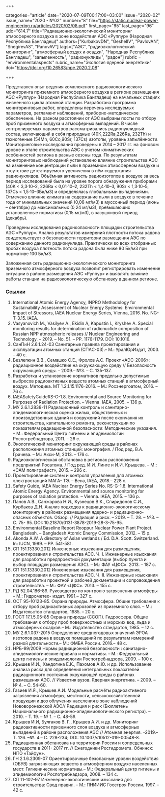 +++

categories="article"
date="2020-07-09T00:17:00+03:00"
issue="2020-02"
issue_name="2020 - №02"
number="8"
file="https://static.nuclear-power-engineering.ru/articles/2020/02/08.pdf"
first_page="85"
last_page="96"
udc="614.7"
title="Радиационно-экологический мониторинг атмосферного воздуха в зоне воздействия АЭС «Руппур» (Народная Республика Бангладеш)"
authors=["KurbakovDN", "GeshelIV", "PavlovAN", "SnegirevAS", "PanovAV"]
tags=["АЭС", "радиоэкологический мониторинг", "атмосферный воздух и осадки", "Народная Республика Бангладеш", "запыленность", "радионуклиды", "радон"]
rubric = "environmentalaspects"
rubric_name="Экология ядерной энергетики"
doi="https://doi.org/10.26583/npe.2020.2.08"

+++

Представлен опыт ведения комплексного радиоэкологического мониторинга приземного атмосферного воздуха в регионе размещения АЭС «Руппур» (Народная Республика Бангладеш) на начальных стадиях жизненного цикла атомной станции. Разработана программа мониторинговых работ, определены перечень исследуемых параметров, регламент наблюдений, приборно-методическое обеспечение. На разном расстоянии от АЭС выбраны посты по отбору проб приземного воздуха и атмосферных выпадений. В числе контролируемых параметров рассматривались радионуклидный состав, включающий в себя природные (40K,222Ra,226Ra, 232Th) и техногенные (54Mn, 60Co,90Sr, 137Cs) изотопы, уровень запылённости. Мониторинговые исследования проведены в 2014 – 2017 гг. на фоновом уровне и этапе строительства АЭС с учетом климатических особенностей региона в разные сезоны года. По результатам мониторинговых наблюдений установлено влияние строительства АЭС на изменение концентрации пыли в приземном атмосферном воздухе и отсутствие детектируемого увеличения в нём содержания радионуклидов. Объёмная активность радиоизотопов в воздухе за весь период исследований была на уровне порога обнаружения приборами (40K < 3,3·10–2, 226Ra < 0,01·10–2, 232Th < 1,4·10–3, 90Sr < 1,3·10–5, 137Cs < 1,5·10–3Бк/м3) и определялась глобальными выпадениями. Отмечено влияние климата на содержание пыли в воздухе в течение года от минимальных значений (0,06 мг/м3) в муссонный период (июнь – сентябрь) до максимальных (0,24 мг/м3), превышающих установленные нормативы (0,15 мг/м3), в засушливый период (декабрь). 

Проведены исследования радоноопасности площадки строительства АЭС «Руппур». Анализ результатов измерений плотности потока радона свидетельствует о безопасности территории размещения АЭС по содержанию данного радионуклида. Практически во всех отобранных пробах воздуха плотность потока радона была ниже 80 Бк/м3 при нормативе 100 Бк/м3. 

Заложенная сеть радиационно-экологического мониторинга приземного атмосферного воздуха позволит регистрировать изменение ситуации в районе размещения АЭС «Руппур» и выявлять влияние работы станции на радиоэкологическую обстановку в данном регионе.

### Ссылки

1. International Atomic Energy Agency, INPRO Methodology for Sustainability Assessment of Nuclear Energy Systems: Environmental Impact of Stressors, IAEA Nuclear Energy Series, Vienna, 2016. No. NG-T-3.15. IAEA. 
2. Vasyanovich M., Vasilyev A., Ekidin A, Kapustin I., Kryshev A. Special monitoring results for determination of radionuclide composition of Russian NPP atmospheric releases // Nuclear Engineering and Technology. – 2019. – No. 51. – PP. 1176-1179. DOI: 10.1016. 
3. СанПиН 2.6.1.24-03 Санитарные правила проектирования и эксплуатации атомных станций (СПАС-03).– М.: УралЮрИздат, 2003. – 40 с. 
4. Безлепкин В.В., Семашко С.Е., Фролов А.С. Проект «АЭС-2006»: радиационное воздействие на окружающую среду // Безопасность окружающей среды. – 2009.– №3. – С. 135-137. 
5. Разработка и установление нормативов предельно допустимых выбросов радиоактивных веществ атомных станций в атмосферный воздух. Методика. МТ 1.2.1.15.1176-2016. – М.: Росэнергоатом, 2016. – 76 с. 
6. IAEASafetyGuideRS-G-1.8. Environmental and Source Monitoring for Purposes of Radiation Protection. – Vienna. IAEA, 2005. – 136 p. 
7. МУ 2.6.1.2838-11 Радиационный контроль и санитарно-эпидемиологическая оценка жилых, общественных и производственных зданий и сооружений после окончания их строительства, капитального ремонта, реконструкции по показателям радиационной безопасности: Методические указания. – М.: Федеральный Центр гигиены и эпидемиологии Роспотребнадзора, 2011. – 26 с. 
8. Экологический мониторинг окружающей среды в районах расположения атомных станций: монография. / Под ред. В.А. Грачева. – М.: Акси-М, 2013. – 176 с. 
9. Радиоэкологическая обстановка в регионах расположения предприятий Росатома. / Под ред. И.И. Линге и И.И. Крышева. – М.: «САМ полиграфист», 2015. – 296 с. 
10. Проектирование систем и контроля управления для атомных электростанций МАГА- ТЭ. – Вена, IAEA, 2018.– 228 с. 
11. Safety Guide, IAEA Nuclear Energy Series No. RS-G-1.8. International Atomic Energy Agency. Environmental and source monitoring for purposes of radiation protection. – Vienna. IAEA, 2015. – 136 p. 
12. Панов А.В., Санжарова Н.И., Кузнецов В.К., Спиридонов С.И., Курбаков Д.Н. Анализ подходов к радиационно-экологическому мониторингу в районах размещения ядерно- и радиационно-опасных объектов. Обзор. // Радиация и риск. – 2019. – Т. 28. – №3. – С. 75- 95. DOI: 10.21870/0131-3878-2019-28-3-75-95. 
13. Environmental Baseline Report Rooppur Nuclear Power Plant Project. Bangladesh. – Bangladesh Atomic Energy Commission, 2012. – 15 p. 
14. Akonda A.W. A directory of Asian wetlands / Ed. D.A. Scott. Switzerland. In: IUCN, 1989. – PP. 541-581. 
15. СП 151.13330.2012 Инженерные изыскания для размещения, проектирования и строительства АЭС. Ч. I. Инженерные изыскания для разработки предпроектной документации (выбор пункта и выбор площадки размещения АЭС). – М.: ФАУ «ЦФС». 2013. – 187 с. 
16. СП 151.13330.2012 Инженерные изыскания для размещения, проектирования и строительства АЭС. Ч. II. Инженерные изыскания для разработки проектной и рабочей докментации и сопровождения строительства. – М.: ФАУ «ЦФС». 2013. – 155 с. 
17. РД 52.04.186-89. Руководство по контролю загрязнения атмосферы – М.: Гидрометео- издат. 1991.– 327 с. 
18. ОСТ 95-10123-85. Охрана природы. Атмосфера. Общие требования к отбору проб радиоактивных аэрозолей из приземного слоя. – М.: Издательство стандартов, 1985. – 20 с. 
19. ГОСТ 17.1.5.05-85 Охрана природы (ССОП). Гидросфера. Общие требования к отбору проб поверхностных и морских вод, льда и атмосферных осадков.– М.: Издательство стандартов, 1985. – 12 с. 
20. МУ 2.6.1.037-2015 Определение среднегодовых значений ЭРОА изотопов радона в воздухе помещений по результатам измерений разной длительности.– М.: ФМБА России. 2016.– 48 с. 
21. НРБ-99/2009 Нормы радиационной безопасности : санитарно-эпидемиологические правила и нормативы. – М.: Федеральный центр гигиены и эпидемиологии Роспотребнадзора, 2009. – 100 с. 
22. Крышев И.И., Хандогина Е.К., Пахомов А.Ю. и др. Использование анализа риска для определения интегральных показателей радиационного состояния окружающей среды в районах размещения АЭС. // Известия вузов. Ядерная энергетика. – 2009. – № 4. – С. 54-60. 
23. Газиев И.Я., Крышев А.И. Модельные расчёты радиоактивного загрязнения атмосферы, местности, сельскохозяйственной продукции и доз облучения населения в зоне наблюдений Нововоронежской АЭС// Радиация и риск (Бюллетень Национального радиационно-эпидемиологического регистра). – 2010. – Т. 19. – № 1. – С. 48-59. 
24. Крышев И.И, Булгаков В. Г., Крышев А.И. и др. Мониторинг радиоактивности приземного слоя воздуха и атмосферных выпадений в районе расположения АЭС // Атомная энергия. –2019.– Т. 126. –№. 4.– С. 228-234; DOI: 10.1007/s10512-019-00548-8. 
25. Радиационная обстановка на территории России и сопредельных государств в 2011- 2017 гг. // Ежегодники Росгидромета. Обнинск: НПО «Тайфун». 
26. ГН 2.1.6.2309-07 Ориентировочные безопасные уровни воздействия (ОБУВ) загрязняющих веществ в атмосферном воздухе населенных мест: Гигиенические нормативы.– М.: Федеральный центр гигиены и эпидемиологии Роспотребнадзора, 2008. – 134 с. 
27. СП 11-102-97 Инженерно-экологические изыскания для строительства: Свод правил. – М.: ПНИИИС Госстроя России. 1997. – 42 с. 